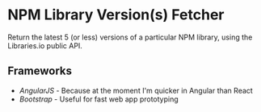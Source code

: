# NPM Library Version(s) Fetcher

Return the latest 5 (or less) versions of a particular NPM library, using the Libraries.io public API.

## Frameworks

* *AngularJS* - Because at the moment I'm quicker in Angular than React
* *Bootstrap* - Useful for fast web app prototyping 